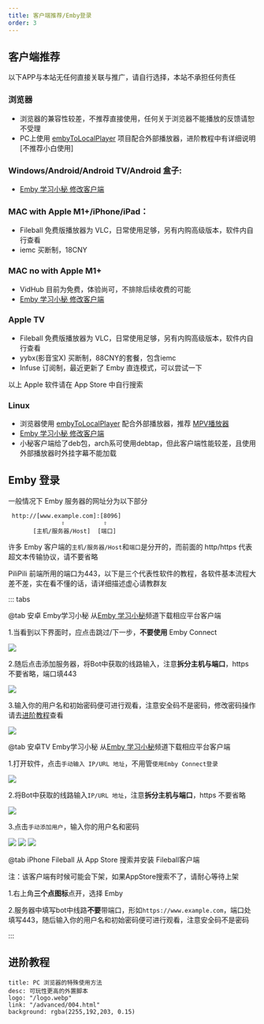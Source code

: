 ```yaml
---
title: 客户端推荐/Emby登录
order: 3
---
```

## 客户端推荐

以下APP与本站无任何直接关联与推广，请自行选择，本站不承担任何责任
### 浏览器
- 浏览器的兼容性较差，不推荐直接使用，任何关于浏览器不能播放的反馈请恕不受理
- PC上使用 [embyToLocalPlayer](https://github.com/kjtsune/embyToLocalPlayer/) 项目配合外部播放器，进阶教程中有详细说明[不推荐小白使用]
### Windows/Android/Android TV/Android 盒子:
- [Emby 学习小秘 修改客户端](https://t.me/EmbyNoisyX/61)
### MAC with Apple M1+/iPhone/iPad：
- Fileball 免费版播放器为 VLC，日常使用足够，另有内购高级版本，软件内自行查看
- iemc 买断制，18CNY
### MAC no with Apple M1+
- VidHub 目前为免费，体验尚可，不排除后续收费的可能
- [Emby 学习小秘 修改客户端](https://t.me/EmbyNoisyX/61)
### Apple TV
- Fileball 免费版播放器为 VLC，日常使用足够，另有内购高级版本，软件内自行查看
- yybx(影音宝X) 买断制，88CNY的套餐，包含iemc
- Infuse 订阅制，最近更新了 Emby 直连模式，可以尝试一下

以上 Apple 软件请在 App Store 中自行搜索
### Linux
- 浏览器使用 [embyToLocalPlayer](https://github.com/kjtsune/embyToLocalPlayer/) 配合外部播放器，推荐 [MPV播放器](https://mpv.io)
- [Emby 学习小秘 修改客户端](https://t.me/EmbyNoisyX/61)
- 小秘客户端给了deb包，arch系可使用debtap，但此客户端性能较差，且使用外部播放器时外挂字幕不能加载

## Emby 登录
 一般情况下 Emby 服务器的网址分为以下部分
 ```
  http://[www.example.com]:[8096]
                ⇧           ⇧
        [主机/服务器/Host]  [端口]
```



许多 Emby 客户端的`主机/服务器/Host`和`端口`是分开的，而前面的 http/https 代表超文本传输协议，请不要省略

PiliPili 前端所用的端口为443，以下是三个代表性软件的教程，各软件基本流程大差不差，实在看不懂的话，请详细描述虚心请教群友

::: tabs

@tab  安卓 Emby学习小秘
从[Emby 学习小秘](https://t.me/EmbyNoisyX/61)频道下载相应平台客户端

1.当看到以下界面时，应点击跳过/下一步，**不要使用** Emby Connect

![](https://img.155155155.xyz/i/2024/02/1708277692.webp)

2.随后点击添加服务器，将Bot中获取的线路输入，注意**拆分主机与端口**，https 不要省略，端口填443

![](https://img.155155155.xyz/i/2024/02/1708277699.webp)

3.输入你的用户名和初始密码便可进行观看，注意安全码不是密码，修改密码操作请去[进阶教程](/advanced/002.html)查看

![](https://img.155155155.xyz/i/2024/02/1707993624.webp)

@tab  安卓TV Emby学习小秘
从[Emby 学习小秘](https://t.me/EmbyNoisyX/61)频道下载相应平台客户端

1.打开软件，点击`手动输入 IP/URL 地址`，不用管`使用Emby Connect登录`

![](https://img.155155155.xyz/i/2024/02/1708153278.webp)

2.将Bot中获取的线路输入`IP/URL 地址`，注意**拆分主机与端口**，https 不要省略

![](https://img.155155155.xyz/i/2024/02/1708153491.webp)

3.点击`手动添加用户`，输入你的用户名和密码

![](https://img.155155155.xyz/i/2024/02/1708153612.webp)
![](https://img.155155155.xyz/i/2024/02/1708153672.webp)
![](https://img.155155155.xyz/i/2024/02/1708153678.webp)


@tab iPhone Fileball
从 App Store 搜索并安装 Fileball客户端

注：该客户端有时候可能会下架，如果AppStore搜索不了，请耐心等待上架

1.右上角**三个点图标**点开，选择 Emby





2.服务器中填写bot中线路**不要**带端口，形如`https://www.example.com`，端口处填写443，随后输入你的用户名和初始密码便可进行观看，注意安全码不是密码




:::


## 进阶教程

```component VPCard
title: PC 浏览器的特殊使用方法
desc: 可玩性更高的外置脚本
logo: "/logo.webp"
link: "/advanced/004.html"
background: rgba(2255,192,203, 0.15)
```
